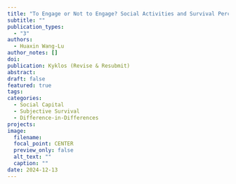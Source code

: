 ```yaml
---
title: "To Engage or Not to Engage? Social Activities and Survival Perceptions in Older Adults"
subtitle: ""
publication_types:
  - "3"
authors:
  - Huaxin Wang-Lu
author_notes: []
doi:
publication: Kyklos (Revise & Resubmit)
abstract:
draft: false
featured: true
tags:
categories:
  - Social Capital
  - Subjective Survival
  - Difference-in-Differences
projects:
image:
  filename:
  focal_point: CENTER
  preview_only: false
  alt_text: ""
  caption: ""
date: 2024-12-13
---
```

